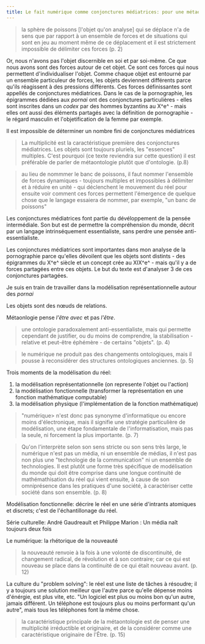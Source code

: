 ```yaml
---
title: Le fait numérique comme conjonctures médiatrices: pour une métaontologie - compte rendu
--- 
```


> la sphère de poissons \[l'objet qu'on analyse] qui se déplace n'a de sens que par rapport à un ensemble de forces et de situations qui sont en jeu au moment même de ce déplacement et il est strictement impossible de délimiter ces forces (p. 2)

Or, nous n'avons pas l'objet discernible en soi et par soi-même. Ce que nous avons sont des forces autour de cet objet. Ce sont ces forces qui nous permettent d'individualiser l'objet. Comme chaque objet est entourné par un ensemble particuleur de forces, les objets deviennent différents parce qu'ils réagissent à des pressions différents. Ces forces définissantes sont appellés de conjonctures médiatrices. Dans le cas de la pornographie, les épigrammes dédiées aux *pornai* ont des conjonctures particulières - elles sont inscrites dans un *codex* par des hommes byzantins au X^e^ - mais elles ont aussi des éléments partagés avec la définition de pornographie - le régard masculin et l'objetification de la femme par exemple.

Il est impossible de déterminer un nombre fini de conjonctures médiatrices

> La multiplicité est la caractéristique première des conjonctures médiatrices. Les objets sont toujours pluriels, les "essences" multiples. C'est pourquoi (ce texte reviendra sur cette question) il est préférable de parler de métaontologie plutôt que d'ontologie. (p.8)

> au lieu de nommmer le banc de poissons, il faut nommer l'ensemble de forces dynamiques - toujours multiples et impossibles à délimiter et à réduire en unité - qui déclenchent le mouvement du réel pour ensuite voir comment ces forces permettent l'émergence de quelque chose que le langage essaiera de nommer, par exemple, "un banc de poissons"

Les conjonctures médiatrices font partie du dévéloppement de la pensée intermédiale. Son but est de permettre la compréhension du monde, décrit par un langage intrinséquement essentialiste, sans perdre une pensée anti-essentialiste. 

Les conjonctures médiatrices sont importantes dans mon analyse de la pornographie parce qu'elles dévoilent que les objets sont distints - des épigrammes du X^e^ siècle et un concept crée au XIX^e^ - mais qu'il y a de forces partagées entre ces objets. Le but du texte est d'analyser 3 de ces conjonctures partagées.

Je suis en train de travailler dans la modélisation représentationnelle autour des *pornai*

Les objets sont des nœuds de relations.

Métaonlogie pense *l'être avec* et pas *l'être*.

> une ontologie paradoxalement anti-essentialiste, mais qui permette cependant de justifier, ou du moins de comprendre, la stabilisation - relative et peut-être éphémère - de certains "objets". (p. 4)

> le numérique ne produit pas des changements ontologiques, mais il pousse à reconsidérer des structures ontologiques anciennes. (p. 5)

Trois moments de la modélisation du réel: 
1. la modélisation représentationnelle (on represente l'objet ou l'action)
2. la modélisation fonctionnelle (transformer la représentation en une fonction mathématique computable)
3. la modélisation physique (l'implémentation de la fonction mathématique)

> "numérique> n'est donc pas synonyme d'informatique ou encore moins d'électronique, mais il signifie une stratégie particulière de modélisation, une étape fondamentale de l'informatisation, mais pas la seule, ni forcement la plus importante. (p. 7)

> Qu'on l'interprète selon son sens stricte ou son sens très large, le numérique n'est pas un média, ni un ensemble de médias, il n'est pas non plus une "technologie de la communication" ni un ensemble de technologies. Il est plutôt une forme très spécifique de modélisation du monde qui doit être comprise dans une longue continuité de mathémathisation du réel qui vient ensuite, à cause de son omniprésence dans les pratiques d'une société, à caractériser cette société dans son ensemble. (p. 8)

Modélisation fonctionnelle: décrire le réel en une série d'intrants atomiques et discrets; c'est de l'échantillonage du réel.

Série culturelle: André Gaudreault et Philippe Marion : Un média naît toujours deux fois

Le numérique: la rhétorique de la nouveauté

> la nouveauté renvoie à la fois à une volonté de discontinuité, de changement radical, de révolution et à son contraire; car ce qui est nouveau se place dans la continuité de ce qui était nouveau avant. (p. 12)

La culture du "problem solving": le réel est une liste de tâches à résoudre; il y a toujours une solution meilleur que l'autre parce qu'elle dépense moins d'énérgie, est plus vite, etc. "Un logiciel est plus ou moins bon qu'un autre, jamais différent. Un téléphone est toujours plus ou moins performant qu'un autre", mais tous les téléphones font la même chose. 

> la caractéristique principale de la métaontologie est de penser une multiplicité irréductible et originaire, et de la considérer comme une caractéristique originaire de l'Être. (p. 15)

